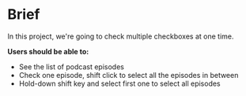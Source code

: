 # Brief

In this project, we're going to check multiple checkboxes at one time.


**Users should be able to:**

- See the list of podcast episodes
- Check one episode, shift click to select all the episodes in between
- Hold-down shift key and select first one to select all episodes



